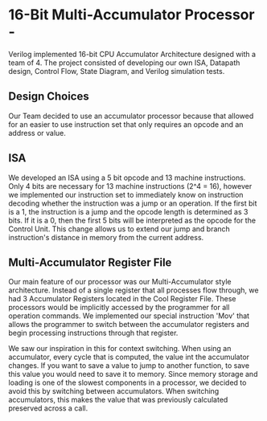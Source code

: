 # 16-Bit Multi-Accumulator Processor - 

Verilog implemented 16-bit CPU Accumulator Architecture designed with a team of 4. The project consisted of developing our own ISA, Datapath design, Control Flow, State Diagram, and Verilog simulation tests.

## Design Choices

Our Team decided to use an accumulator processor because that allowed for an easier to use instruction set that only requires an opcode and an address or value. 

## ISA

We developed an ISA using a 5 bit opcode and 13 machine instructions. Only 4 bits are necessary for 13 machine instructions (2^4 = 16), however we implemented our instruction set
to immediately know on instruction decoding whether the instruction was a jump or an operation. If the first bit is a 1, the instruction is a jump and the opcode length is determined
as 3 bits. If it is a 0, then the first 5 bits will be interpreted as the opcode for the Control Unit. This change allows us to extend our jump and branch instruction's distance in memory from
the current address. 

## Multi-Accumulator Register File

Our main feature of our processor was our Multi-Accumulator style architecture. Instead of a single register that all processes flow through, we had 3 Accumulator Registers located in the
Cool Register File. These processors would be implicitly accessed by the programmer for all operation commands. We implemented our special instruction 'Mov' that allows the programmer to
switch between the accumulator registers and begin processing instructions through that register. 

We saw our inspiration in this for context switching. When using an accumulator, every cycle that is computed, the value int the accumulator changes. If you want to save a value to jump to another
function, to save this value you would need to save it to memory. Since memory storage and loading is one of the slowest components in a processor, we decided to avoid this by switching between accumulators.
When switching accumulators, this makes the value that was previously calculated preserved across a call.
